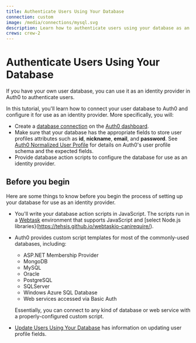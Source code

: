 ```yaml
---
title: Authenticate Users Using Your Database
connection: custom
image: /media/connections/mysql.svg
description: Learn how to authenticate users using your database as an identity provider.
crews: crew-2
---
```

# Authenticate Users Using Your Database

If you have your own user database, you can use it as an identity provider in Auth0 to authenticate users.

In this tutorial, you'll learn how to connect your user database to Auth0 and configure it for use as an identity provider. More specifically, you will:

* Create a [database connection](/connections/database) on the [Auth0 dashboard](${manage_url}).
* Make sure that your database has the appropriate fields to store user profiles attributes such as **id**, **nickname**, **email**, and **password**. See [Auth0 Normalized User Profile](/user-profile/normalized) for details on Auth0's user profile schema and the expected fields.
* Provide database action scripts to configure the database for use as an identity provider.

## Before you begin

Here are some things to know before you begin the process of setting up your database for use as an identity provider.

* You'll write your database action scripts in JavaScript. The scripts run in a [Webtask](https://webtask.io/) environment that supports JavaScript and [select Node.js libraries}(https://tehsis.github.io/webtaskio-canirequire/).

* Auth0 provides custom script templates for most of the commonly-used databases, including:

  * ASP.NET Membership Provider
  * MongoDB
  * MySQL
  * Oracle
  * PostgreSQL
  * SQLServer
  * Windows Azure SQL Database
  * Web services accessed via Basic Auth

  Essentially, you can connect to any kind of database or web service with a properly-configured custom script.

* [Update Users Using Your Database](/user-profile/customdb) has information on updating user profile fields.